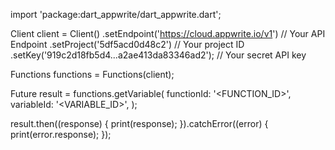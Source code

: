 import 'package:dart_appwrite/dart_appwrite.dart';

Client client = Client()
  .setEndpoint('https://cloud.appwrite.io/v1') // Your API Endpoint
  .setProject('5df5acd0d48c2') // Your project ID
  .setKey('919c2d18fb5d4...a2ae413da83346ad2'); // Your secret API key

Functions functions = Functions(client);

Future result = functions.getVariable(
  functionId: '<FUNCTION_ID>',
  variableId: '<VARIABLE_ID>',
);

result.then((response) {
  print(response);
}).catchError((error) {
  print(error.response);
});
